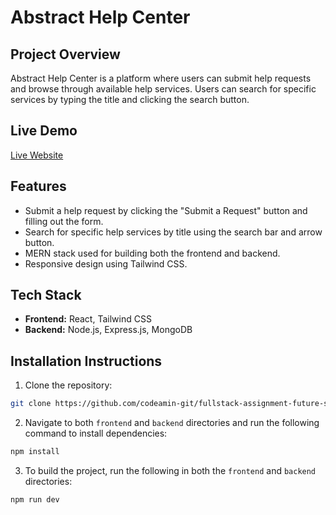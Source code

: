 # Abstract Help Center

## Project Overview
Abstract Help Center is a platform where users can submit help requests and browse through available help services. Users can search for specific services by typing the title and clicking the search button.

## Live Demo
[Live Website](https://frontend-chi-brown-61.vercel.app/)

## Features
- Submit a help request by clicking the "Submit a Request" button and filling out the form.
- Search for specific help services by title using the search bar and arrow button.
- MERN stack used for building both the frontend and backend.
- Responsive design using Tailwind CSS.

## Tech Stack
- **Frontend:** React, Tailwind CSS
- **Backend:** Node.js, Express.js, MongoDB

## Installation Instructions

1. Clone the repository:

```bash
git clone https://github.com/codeamin-git/fullstack-assignment-future-skills.git
```

2. Navigate to both `frontend` and `backend` directories and run the following command to install dependencies:

```bash
npm install
```

3. To build the project, run the following in both the `frontend` and `backend` directories:

```bash
npm run dev
```
